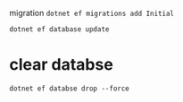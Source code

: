 migration
`dotnet ef migrations add Initial`

`dotnet ef database update`

# clear databse
`dotnet ef databse drop --force`
